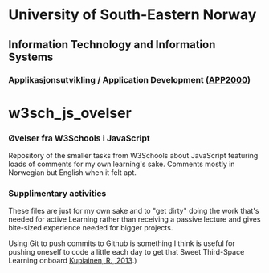 # University of South-Eastern Norway
## Information Technology and Information Systems
### Applikasjonsutvikling / Application Development ([APP2000](https://www.usn.no/studier/studie-og-emneplaner/#/emne/APP2000_1_2024_H%C3%98ST))
# w3sch_js_ovelser

### Øvelser fra W3Schools i JavaScript

Repository of the smaller tasks from W3Schools about JavaScript featuring loads of comments for my own learning's sake. Comments mostly in Norwegian but English when it felt apt.

### Supplimentary activities

These files are just for my own sake and to "get dirty" doing the work that's needed for active Learning rather than receiving a passive lecture and gives bite-sized experience needed for bigger projects.

Using Git to push commits to Github is something I think is useful for pushing oneself to code a little each day to get that Sweet Third-Space Learning onboard [Kupiainen, R., 2013](https://journals.sagepub.com/doi/pdf/10.2304/pfie.2013.11.1.37).)
